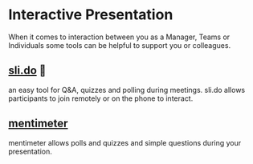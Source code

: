 # Interactive Presentation

When it comes to interaction between you as a Manager, Teams or Individuals some tools can be helpful to support you or colleagues.

## [sli.do](sli.do) :star2:

an easy tool for Q&A, quizzes and polling during meetings. sli.do allows participants to join remotely or on the phone to interact.

## [mentimeter](https://www.mentimeter.com/)

mentimeter allows polls and quizzes and simple questions during your presentation.
